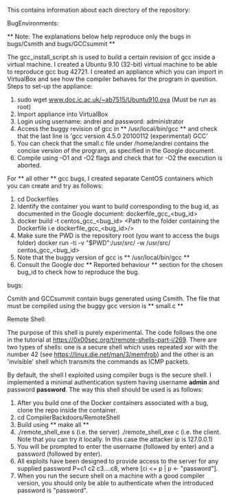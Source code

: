 This contains information about each directory of the repository:

BugEnvironments:

** Note: The explanations below help reproduce only the bugs in bugs/Csmith and bugs/GCCsummit **

The gcc_install_script.sh is used to build a certain revision of gcc inside a virtual machine. I created a Ubuntu 9.10 (32-bit) virtual machine to be able to
reproduce gcc bug 42721. I created an appliance which you can import in
VirtualBox and see how the compiler behaves for the program in question. Steps to set-up the appliance:
1. sudo wget www.doc.ic.ac.uk/~ab7515/Ubuntu910.ova (Must be run as root)
2. Import appliance into VirtualBox
3. Login using username: andrei  and password: administrator
4. Access the buggy revision of gcc in ** /usr/local/bin/gcc ** and check  
   that the last line is 'gcc version 4.5.0 20100112 (experimental) GCC'
5. You can check that the small.c file under /home/andrei contains the concise
   version of the program, as specified in the Google document.
6. Compile using -O1 and -O2 flags and check that for -O2 the execution is aborted.


For ** all other ** gcc bugs, I created separate CentOS containers which you can
create and try as follows:
1. cd Dockerfiles
2. Identify the container you want to build corresponding to the bug id, as
documented in the Google document: dockerfile_gcc_<bug_id>
3. docker build -t centos_gcc_<bug_id> <Path to the folder containing the Dockerfile i.e dockerfile_gcc_<bug_id>/>
4. Make sure the PWD is the repository root (you want to access the bugs folder)
docker run -ti -v "$PWD":/usr/src/ -w /usr/src/ centos_gcc_<bug_id>
5. Note that the buggy version of gcc is ** /usr/local/bin/gcc **
6. Consult the Google doc ** Reported behaviour ** section for the chosen bug_id to check how to reproduce the bug.


bugs:

Csmith and GCCsummit contain bugs generated using Csmith. The file that must be compiled using the buggy gcc version is ** small.c **

Remote Shell:

The purpose of this shell is purely experimental. The code follows the one in
the tutorial at https://0x00sec.org/t/remote-shells-part-i/269.
There are two types of shells: one is a secure shell which uses repeated
xor with the number 42 (see https://linux.die.net/man/3/memfrob) and the
other is an 'invisible' shell which transmits the commands as ICMP packets.

By default, the shell I exploited using compiler bugs is the secure shell. I implemented a minimal authentication system having username **admin** and password **password**. The way this shell should be used is as follows:

1. After you build one of the Docker containers associated with a bug, clone the repo inside the container.
2. cd CompilerBackdoors/RemoteShell
1. Build using ** make all **
2. ./remote_shell_exe s <port>   (i.e. the server)
   ./remote_shell_exe c <target ip>  <port> (i.e. the client. Note that you can try it locally. In this case the attacker ip is 127.0.0.1)
3. You will be prompted to enter the username (followed by enter) and a password (followed by enter).
4. All exploits have been designed to provide access to the server for any supplied password P=c1 c2 c3....c8, where
[ci <= p | p <- "password"].
5. When you run the secure shell on a machine with a good compiler version, you should only be able to authenticate when the introduced password is "password".
